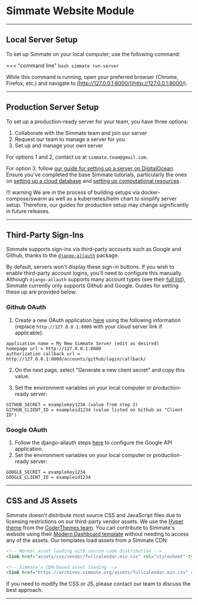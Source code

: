 # Simmate Website Module

------------------------------------------------------------

## Local Server Setup

To set up Simmate on your local computer, use the following command:

=== "command line"
    ``` bash
    simmate run-server
    ```

While this command is running, open your preferred browser (Chrome, Firefox, etc.) and navigate to [http://127.0.0.1:8000/](http://127.0.0.1:8000/).

------------------------------------------------------------

## Production Server Setup

To set up a production-ready server for your team, you have three options:

1. Collaborate with the Simmate team and join our server
2. Request our team to manage a server for you
3. Set up and manage your own server

For options 1 and 2, contact us at `simmate.team@gmail.com`.

For option 3, follow [our guide for setting up a server on DigitalOcean](https://github.com/jacksund/simmate/tree/main/.do). Ensure you've completed the base Simmate tutorials, particularly the ones on [setting up a cloud database](/getting_started/use_a_cloud_database/quick_start.md) and [setting up computational resources](/getting_started/add_computational_resources/quick_start.md).

!!! warning
    We are in the process of building setups via docker-compose/swarm as well as a kubernetes/helm chart to simplify server setup. Therefore, our guides for production setup may change significantly in future releases.

------------------------------------------------------------

## Third-Party Sign-Ins

Simmate supports sign-ins via third-party accounts such as Google and Github, thanks to the [`django-allauth`](https://github.com/pennersr/django-allauth) package.

By default, servers won't display these sign-in buttons. If you wish to enable third-party account logins, you'll need to configure this manually. Although `django-allauth` supports many account types (see their [full list](https://django-allauth.readthedocs.io/en/latest/providers.html)), Simmate currently only supports Github and Google. Guides for setting these up are provided below.

### Github OAuth

1. Create a new OAuth application [here](https://github.com/settings/applications/new) using the following information (replace `http://127.0.0.1:8000` with your cloud server link if applicable):

```
application name = My New Simmate Server (edit as desired)
homepage url = http://127.0.0.1:8000
authorization callback url = http://127.0.0.1:8000/accounts/github/login/callback/
```

2. On the next page, select "Generate a new client secret" and copy this value.

3. Set the environment variables on your local computer or production-ready server:
```
GITHUB_SECRET = examplekey1234 (value from step 2)
GITHUB_CLIENT_ID = exampleid1234 (value listed on Github as "Client ID")
```

### Google OAuth

1. Follow the django-allauth steps [here](https://django-allauth.readthedocs.io/en/latest/providers.html#google) to configure the Google API application.
2. Set the environment variables on your local computer or production-ready server:
```
GOOGLE_SECRET = examplekey1234
GOOGLE_CLIENT_ID = exampleid1234
```

------------------------------------------------------------

## CSS and JS Assets

Simmate doesn't distribute most source CSS and JavaScript files due to licensing restrictions on our third-party vendor assets. We use the [Hyper theme](https://themes.getbootstrap.com/product/hyper-responsive-admin-dashboard-template/) from the [CoderThemes team](https://coderthemes.com/). You can contribute to Simmate's website using their [Modern Dashboard template](https://coderthemes.com/hyper/modern/index.html) without needing to access any of the assets. Our templates load assets from a Simmate CDN:

``` html
<!-- Normal asset loading with source code distribution -->
<link href="assets/css/vendor/fullcalendar.min.css" rel="stylesheet" type="text/css" />

<!-- Simmate's CDN-based asset loading -->
<link href="https://archives.simmate.org/assets/fullcalendar.min.css" rel="stylesheet" type="text/css" />
```

If you need to modify the CSS or JS, please contact our team to discuss the best approach.

------------------------------------------------------------
